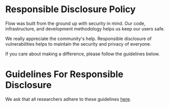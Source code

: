 # Responsible Disclosure Policy

Flow was built from the ground up with security in mind. Our code, infrastructure, and development methodology helps us keep our users safe.

We really appreciate the community's help. Responsible disclosure of vulnerabilities helps to maintain the security and privacy of everyone.

If you care about making a difference, please follow the guidelines below.

# **Guidelines For Responsible Disclosure**

We ask that all researchers adhere to these guidelines [here](https://docs.onflow.org/bounties/responsible-disclosure/).
